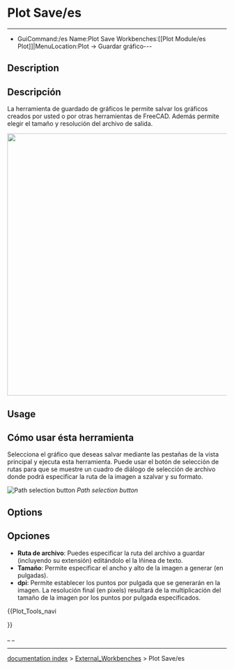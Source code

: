 # Plot Save/es
---
- GuiCommand:/es   Name:Plot Save   Workbenches:[[Plot Module/es   Plot]]|MenuLocation:Plot → Guardar gráfico---


</div>

## Description


<div class="mw-translate-fuzzy">

## Descripción

La herramienta de guardado de gráficos le permite salvar los gráficos creados por usted o por otras herramientas de FreeCAD. Además permite elegir el tamaño y resolución del archivo de salida.


</div>

<img alt="" src=images/Plot_Trigonometric_Example.png  style="width:600px;">

## Usage


<div class="mw-translate-fuzzy">

## Cómo usar ésta herramienta 

Selecciona el gráfico que deseas salvar mediante las pestañas de la vista principal y ejecuta esta herramienta. Puede usar el botón de selección de rutas para que se muestre un cuadro de diálogo de selección de archivo donde podrá especificar la ruta de la imagen a szalvar y su formato.


</div>

![Path selection button](images/Plot_Save_Path.png‎ ) *Path selection button*

## Options


<div class="mw-translate-fuzzy">

## Opciones

-   **Ruta de archivo**: Puedes especificar la ruta del archivo a guardar (incluyendo su extensión) editándolo el la lñinea de texto.
-   **Tamaño**: Permite especificar el ancho y alto de la imagen a generar (en pulgadas).
-   **dpi**: Permite establecer los puntos por pulgada que se generarán en la imagen. La resolución final (en pixels) resultará de la multiplicación del tamaño de la imagen por los puntos por pulgada especificados.


</div>





{{Plot_Tools_navi

}} 

_ _

---
[documentation index](../README.md) > [External_Workbenches](Category_External_Workbenches.md) > Plot Save/es
